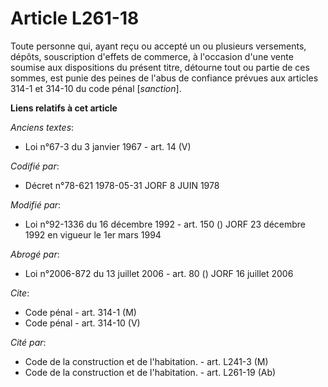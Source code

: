 # Article L261-18

Toute personne qui, ayant reçu ou accepté un ou plusieurs versements, dépôts, souscription d'effets de commerce, à l'occasion
d'une vente soumise aux dispositions du présent titre, détourne tout ou partie de ces sommes, est punie des peines de l'abus
de confiance prévues aux articles 314-1 et 314-10 du code pénal [*sanction*].

**Liens relatifs à cet article**

_Anciens textes_:

  - Loi n°67-3 du 3 janvier 1967 - art. 14 (V)

_Codifié par_:

  - Décret n°78-621 1978-05-31 JORF 8 JUIN 1978

_Modifié par_:

  - Loi n°92-1336 du 16 décembre 1992 - art. 150 () JORF 23 décembre 1992 en vigueur le 1er mars 1994

_Abrogé par_:

  - Loi n°2006-872 du 13 juillet 2006 - art. 80 () JORF 16 juillet 2006

_Cite_:

  - Code pénal - art. 314-1 (M)
  - Code pénal - art. 314-10 (V)

_Cité par_:

  - Code de la construction et de l'habitation. - art. L241-3 (M)
  - Code de la construction et de l'habitation. - art. L261-19 (Ab)
